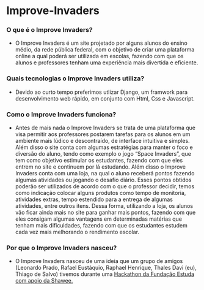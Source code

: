 # Improve-Invaders

### O que é o Improve Invaders?
- O Improve Invaders é um site projetado por alguns alunos do ensino médio, da rede pública federal, com o objetivo de criar uma plataforma online a qual poderá ser utilizada em escolas, fazendo com que os alunos e professores tenham uma experiência mais divertida e eficiente. 

### Quais tecnologias o Improve Invaders utiliza?
- Devido ao curto tempo preferimos utlizar Django, um framwork para desenvolvimento web rápido, em conjunto com Html, Css e Javascript.

### Como o Improve Invaders funciona?
- Antes de mais nada o Improve Invaders se trata de uma plataforma que visa permitir aos professores postarem tarefas para os alunos em um ambiente mais lúdico e descontraído, de interface intuitiva e simples. Além disso o site conta com algumas estratégias para manter o foco e diversão do aluno, tendo como exemplo o jogo “Space Invaders”, que tem como objetivo estimular os estudantes, fazendo com que eles entrem no site e continuem por lá estudando. Além disso o Improve Invaders conta com uma loja, na qual o aluno receberá pontos fazendo algumas atividades ou jogando o desafio diário. Esses pontos obtidos poderão ser utilizados de acordo com o que o professor decidir, temos como indicação colocar alguns produtos como tempo de monitoria, atividades extras, tempo estendido para a entrega de algumas atividades, entre outros itens. Dessa forma, utilizando a loja, os alunos vão ficar ainda mais no site para ganhar mais pontos, fazendo com que eles consigam algumas vantagens em determinadas matérias que tenham mais dificuldades, fazendo com que os estudantes estudem cada vez mais melhorando o rendimento escolar.

### Por que o Improve Invaders nasceu?
- O Improve Invaders nasceu de uma ideia que um grupo de amigos (Leonardo Prado, Rafael Eustáquio, Raphael Henrique, Thales Davi (eu), Thiago de Salvo) tivemos durante uma [Hackathon da Fundação Estuda com apoio da Shawee.](https://conteudos.napratica.org.br/desafio-tech-estudar/)

